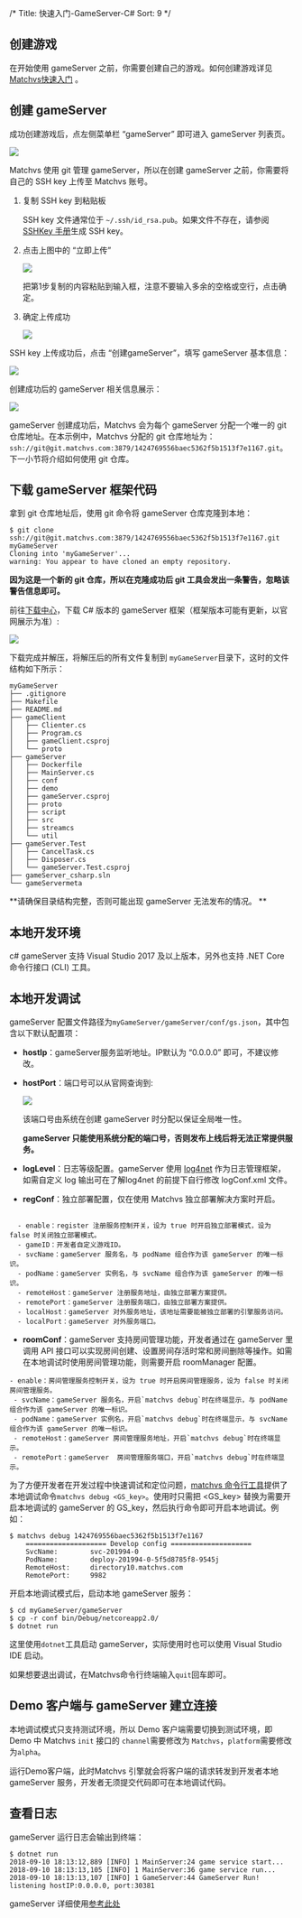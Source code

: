 /*
Title: 快速入门-GameServer-C#
Sort: 9
*/

## 创建游戏  

在开始使用 gameServer 之前，你需要创建自己的游戏。如何创建游戏详见 [Matchvs快速入门](http://www.matchvs.com/service?page=MatchvsStart) 。



## 创建 gameServer

成功创建游戏后，点左侧菜单栏 “gameServer” 即可进入 gameServer 列表页。

![](http://imgs.matchvs.com/static/Doc-img/new-start/gameServerimg/init.png)

Matchvs 使用 git 管理 gameServer，所以在创建 gameServer 之前，你需要将自己的 SSH key 上传至 Matchvs 账号。

1. 复制 SSH key 到粘贴板 

   SSH key 文件通常位于 `~/.ssh/id_rsa.pub`。如果文件不存在，请参阅 [SSHKey 手册](http://www.matchvs.com/service?page=ssh)生成 SSH key。

2. 点击上图中的 “立即上传”

   ![](http://imgs.matchvs.com/static/Doc-img/new-start/gameServerimg/uploadsshkey.png)

   把第1步复制的内容粘贴到输入框，注意不要输入多余的空格或空行，点击确定。

3. 确定上传成功

   ![](http://imgs.matchvs.com/static/Doc-img/new-start/gameServerimg/uploadsshkeysuccess.png)

SSH key 上传成功后，点击 “创建gameServer”，填写 gameServer 基本信息：

![](http://imgs.matchvs.com/static/Doc-img/new-start/gameServerimg/creategameserver.png)

创建成功后的 gameServer 相关信息展示：

![](http://imgs.matchvs.com/static/Doc-img/new-start/gameServerimg/creategameserversuccess.png)

gameServer 创建成功后，Matchvs 会为每个 gameServer 分配一个唯一的 git 仓库地址。在本示例中，Matchvs 分配的 git 仓库地址为： `ssh://git@git.matchvs.com:3879/1424769556baec5362f5b1513f7e1167.git`。下一小节将介绍如何使用 git 仓库。



## 下载 gameServer 框架代码

拿到 git 仓库地址后，使用 git 命令将 gameServer 仓库克隆到本地：

```shell
$ git clone ssh://git@git.matchvs.com:3879/1424769556baec5362f5b1513f7e1167.git myGameServer
Cloning into 'myGameServer'...
warning: You appear to have cloned an empty repository.
```

**因为这是一个新的 git 仓库，所以在克隆成功后 git 工具会发出一条警告，忽略该警告信息即可。**

前往[下载中心](http://www.matchvs.com/serviceDownload)，下载 C# 版本的 gameServer 框架（框架版本可能有更新，以官网展示为准）:

![](http://imgs.matchvs.com/static/Doc-img/new-start/gameServerimg/csharpgameserver.png)

下载完成并解压，将解压后的所有文件复制到 `myGameServer`目录下，这时的文件结构如下所示：

```shell
myGameServer
├── .gitignore
├── Makefile
├── README.md
├── gameClient
│   ├── Clienter.cs
│   ├── Program.cs
│   ├── gameClient.csproj
│   └── proto
├── gameServer
│   ├── Dockerfile
│   ├── MainServer.cs
│   ├── conf
│   ├── demo
│   ├── gameServer.csproj
│   ├── proto
│   ├── script
│   ├── src
│   ├── streamcs
│   └── util
├── gameServer.Test
│   ├── CancelTask.cs
│   ├── Disposer.cs
│   └── gameServer.Test.csproj
├── gameServer_csharp.sln
└── gameServermeta
```

**请确保目录结构完整，否则可能出现 gameServer 无法发布的情况。  **



## 本地开发环境

c# gameServer 支持 Visual Studio 2017 及以上版本，另外也支持 .NET Core 命令行接口 (CLI) 工具。



## 本地开发调试

gameServer 配置文件路径为`myGameServer/gameServer/conf/gs.json`，其中包含以下默认配置项：

- **hostIp**：gameServer服务监听地址。IP默认为 “0.0.0.0” 即可，不建议修改。

- **hostPort**：端口号可以从官网查询到:

  ![](http://imgs.matchvs.com/static/Doc-img/new-start/gameServerimg/gameserverdetail.png)

  该端口号由系统在创建 gameServer 时分配以保证全局唯一性。

  **gameServer 只能使用系统分配的端口号，否则发布上线后将无法正常提供服务。**

- **logLevel**：日志等级配置。gameServer 使用 [log4net](https://logging.apache.org/log4net/) 作为日志管理框架，如需自定义 log 输出可在了解log4net 的前提下自行修改 logConf.xml 文件。

- **regConf**：独立部署配置，仅在使用 Matchvs 独立部署解决方案时开启。
```

  - enable：register 注册服务控制开关，设为 true 时开启独立部署模式，设为 false 时关闭独立部署模式。
  - gameID：开发者自定义游戏ID。
  - svcName：gameServer 服务名，与 podName 组合作为该 gameServer 的唯一标识。 
  - podName：gameServer 实例名，与 svcName 组合作为该 gameServer 的唯一标识。
  - remoteHost：gameServer 注册服务地址，由独立部署方案提供。
  - remotePort：gameServer 注册服务端口，由独立部署方案提供。
  - localHost：gameServer 对外服务地址，该地址需要能被独立部署的引擎服务访问。
  - localPort：gameServer 对外服务端口。
```
- **roomConf**：gameServer 支持房间管理功能，开发者通过在 gameServer 里调用 API 接口可以实现房间创建、设置房间存活时常和房间删除等操作。如需在本地调试时使用房间管理功能，则需要开启 roomManager 配置。

 ```
 - enable：房间管理服务控制开关，设为 true 时开启房间管理服务，设为 false 时关闭房间管理服务。
  - svcName：gameServer 服务名，开启`matchvs debug`时在终端显示，与 podName 组合作为该 gameServer 的唯一标识。
  - podName：gameServer 实例名，开启`matchvs debug`时在终端显示，与 svcName 组合作为该 gameServer 的唯一标识。
  - remoteHost：gameServer 房间管理服务地址，开启`matchvs debug`时在终端显示。
  - remotePort：gameServer  房间管理服务端口，开启`matchvs debug`时在终端显示。
 ```
为了方便开发者在开发过程中快速调试和定位问题，[matchvs 命令行工具](http://www.matchvs.com/service?page=GameServerCMD)提供了本地调试命令`matchvs debug <GS_key>`。使用时只需把 <GS_key> 替换为需要开启本地调试的 gameServer 的 GS_key，然后执行命令即可开启本地调试。例如：

```shell
$ matchvs debug 1424769556baec5362f5b1513f7e1167
	==================== Develop config ====================
	SvcName:        svc-201994-0
	PodName:        deploy-201994-0-5f5d8785f8-9545j
	RemoteHost:     directory10.matchvs.com
	RemotePort:     9982
```

开启本地调试模式后，启动本地 gameServer 服务：

```shell
$ cd myGameServer/gameServer
$ cp -r conf bin/Debug/netcoreapp2.0/
$ dotnet run
```

这里使用`dotnet`工具启动 gameServer，实际使用时也可以使用 Visual Studio IDE 启动。

如果想要退出调试，在Matchvs命令行终端输入`quit`回车即可。



## Demo 客户端与 gameServer 建立连接

本地调试模式只支持测试环境，所以 Demo 客户端需要切换到测试环境，即 Demo 中 Matchvs `init` 接口的 `channel`需要修改为 `Matchvs`，`platform`需要修改为`alpha`。

运行Demo客户端，此时Matchvs 引擎就会将客户端的请求转发到开发者本地 gameServer 服务，开发者无须提交代码即可在本地调试代码。



## 查看日志

gameServer 运行日志会输出到终端：

```shell
$ dotnet run
2018-09-10 18:13:12,889 [INFO] 1 MainServer:24 game service start...
2018-09-10 18:13:13,105 [INFO] 1 MainServer:36 game service run...
2018-09-10 18:13:13,107 [INFO] 1 GameServer:44 GameServer Run! listening hostIP:0.0.0.0, port:30381
```

gameServer 详细使用[参考此处](http://www.matchvs.com/service?page=GameServerCSharpBase)
